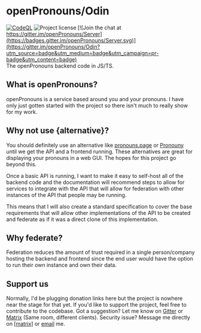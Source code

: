 # openPronouns/Odin
[![CodeQL](https://github.com/openPronouns/Odin/actions/workflows/codeql-analysis.yml/badge.svg)](https://github.com/Lucxjo/openPronouns-backend/actions/workflows/codeql-analysis.yml)
![Project license](https://shields.io/github/license/openPronouns/Odin) [![Join the chat at https://gitter.im/openPronouns/Server](https://badges.gitter.im/openPronouns/Server.svg)](https://gitter.im/openPronouns/Odin?utm_source=badge&utm_medium=badge&utm_campaign=pr-badge&utm_content=badge)  
The openPronouns backend code in JS/TS.

## What is openPronouns?
openPronouns is a service based around you and your pronouns. I have only just gotten started with the project so there isn't much to really show for my work.

## Why not use {alternative}?
You should definitely use an alternative like [pronouns.page](https://pronouns.page) or [Pronouny](https://pronouny.xyz) until we get the API and a frontend running. These alternatives are great for displaying your pronouns in a web GUI. The hopes for this project go beyond this.  

Once a basic API is running, I want to make it easy to self-host all of the backend code and the documentation will recommend steps to allow for services to integrate with the API that will allow for federation with other instances of the API that people may be running.  

This means that I will also create a standard specification to cover the base requirements that will allow other implementations of the API to be created and federate as if it was a direct clone of this implementation.

## Why federate?
Federation reduces the amount of trust required in a single person/company hosting the backend and frontend since the end user would have the option to run their own instance and own their data.

## Support us
Normally, I'd be plugging donation links here but the project is nowhere near the stage for that yet. If you'd like to support the project, feel free to contribute to the codebase. Got a suggestion? Let me know on [Gitter](https://gitter.im/openPronouns/Odin) or [Matrix](https://matrix.to/#/#openPronouns_Odin:gitter.im) (Same room, different clients). Security issue? Message me directly on [[matrix]](https://matrix.to/#/@Ludoviko_:matrix.org) or [email](mailto:me@ludoviko.ch) me.